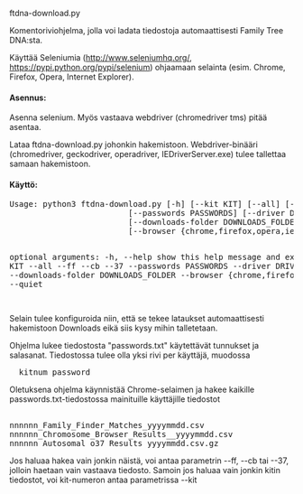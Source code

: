
ftdna-download.py

Komentoriviohjelma, jolla voi ladata tiedostoja automaattisesti Family Tree DNA:sta.

Käyttää Seleniumia (http://www.seleniumhq.org/, https://pypi.python.org/pypi/selenium) ohjaamaan selainta (esim. Chrome, Firefox, Opera, Internet Explorer).

<h4>Asennus:</h4>
Asenna selenium. Myös vastaava webdriver (chromedriver tms) pitää asentaa.

Lataa ftdna-download.py johonkin hakemistoon. Webdriver-binääri (chromedriver, geckodriver, operadriver, IEDriverServer.exe) tulee tallettaa samaan hakemistoon.

<h4>Käyttö:</h4>
<pre>
Usage: python3 ftdna-download.py [-h] [--kit KIT] [--all] [--ff] [--cb] [--37]
                         [--passwords PASSWORDS] [--driver DRIVER]
                         [--downloads-folder DOWNLOADS_FOLDER]
                         [--browser {chrome,firefox,opera,ie}] [--quiet]

optional arguments:
  -h, --help            show this help message and exit
  --kit KIT
  --all
  --ff
  --cb
  --37
  --passwords PASSWORDS
  --driver DRIVER
  --downloads-folder DOWNLOADS_FOLDER
  --browser {chrome,firefox,opera,ie}
  --quiet

</pre>

Selain tulee konfiguroida niin, että se tekee lataukset automaattisesti hakemistoon Downloads eikä siis kysy mihin talletetaan. 

Ohjelma lukee tiedostosta "passwords.txt" käytettävät tunnukset ja salasanat. Tiedostossa tulee olla yksi rivi per käyttäjä, muodossa

<pre>
  kitnum password
</pre>

Oletuksena ohjelma käynnistää Chrome-selaimen ja hakee kaikille passwords.txt-tiedostossa mainituille käyttäjille tiedostot
  
<pre>  
nnnnnn_Family_Finder_Matches_yyyymmdd.csv
nnnnnn_Chromosome_Browser_Results__yyyymmdd.csv
nnnnnn_Autosomal_o37_Results_yyyymmdd.csv.gz
</pre>

Jos haluaa hakea vain jonkin näistä, voi antaa parametrin --ff, --cb tai --37, jolloin haetaan vain vastaava tiedosto.
Samoin jos haluaa vain jonkin kitin tiedostot, voi kit-numeron antaa parametrissa --kit

